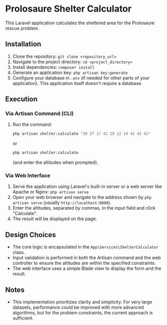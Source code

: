 # Prolosaure Shelter Calculator

This Laravel application calculates the sheltered area for the Prolosaure rescue problem.

## Installation

1.  Clone the repository: `git clone <repository_url>`
2.  Navigate to the project directory: `cd <project_directory>`
3.  Install dependencies: `composer install`
4.  Generate an application key: `php artisan key:generate`
5.  Configure your database in `.env` (if needed for other parts of your application).  This application itself doesn't require a database.

## Execution

### Via Artisan Command (CLI)

1.  Run the command:

    ```bash
    php artisan shelter:calculate "30 27 17 42 29 12 14 41 42 42"
    ```

    or

    ```bash
    php artisan shelter:calculate
    ```

    (and enter the altitudes when prompted).

### Via Web Interface

1.  Serve the application using Laravel's built-in server or a web server like Apache or Nginx: `php artisan serve`
2.  Open your web browser and navigate to the address shown by `php artisan serve` (usually `http://localhost:8000`).
3.  Enter the altitudes, separated by commas, in the input field and click "Calculate".
4.  The result will be displayed on the page.

## Design Choices

*   The core logic is encapsulated in the `App\Services\ShelterCalculator` class.
*   Input validation is performed in both the Artisan command and the web controller to ensure the altitudes are within the specified constraints.
*   The web interface uses a simple Blade view to display the form and the result.

## Notes

*   This implementation prioritizes clarity and simplicity.  For very large datasets, performance could be improved with more advanced algorithms, but for the problem constraints, the current approach is sufficient.
